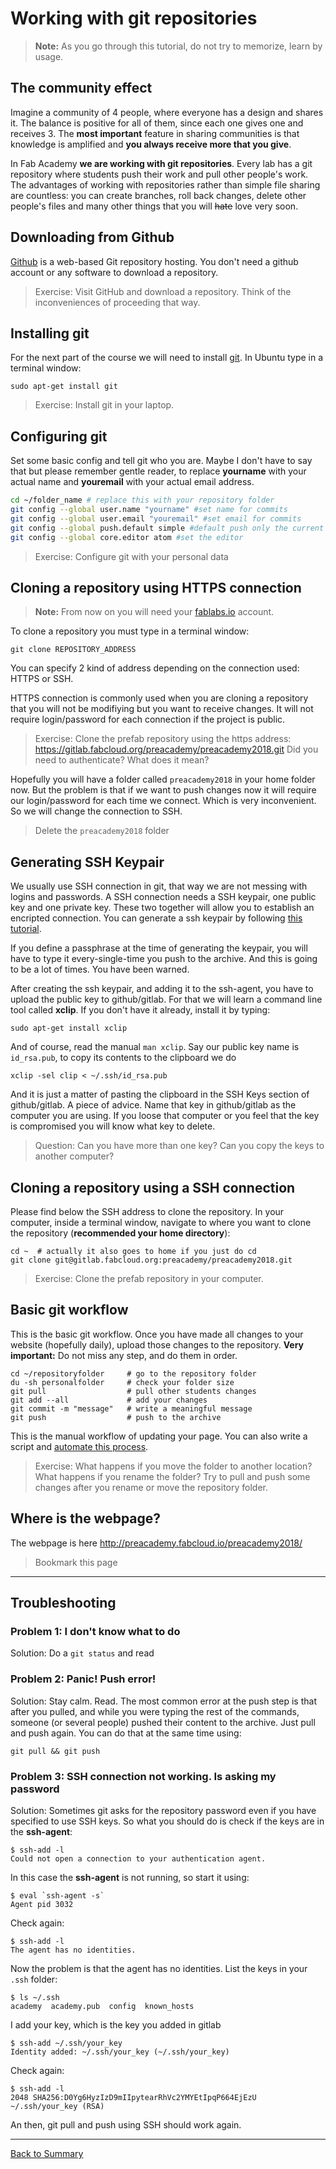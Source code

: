 # Working with git repositories

> **Note:** As you go through this tutorial, do not try to memorize, learn by usage.

## The community effect
Imagine a community of 4 people, where everyone has a design and shares it. The balance is positive for all of them, since each one gives one and receives 3. The **most important** feature in sharing communities is that knowledge is amplified and **you always receive more that you give**.

In Fab Academy **we are working with git repositories**. Every lab has a git repository where students push their work and pull other people's work. The advantages of working with repositories rather than simple file sharing are countless: you can create branches, roll back changes, delete other people's files and many other things that you will ~~hate~~ love very soon.

## Downloading from Github
[Github](github.com) is a web-based Git repository hosting. You don't need a github account or any software to download a repository.

> Exercise: Visit GitHub and download a repository. Think of the inconveniences of proceeding that way.

## Installing git
For the next part of the course we will need to install [git](https://git-scm.com/). In Ubuntu type in a terminal window:

`sudo apt-get install git`

> Exercise: Install git in your laptop.

## Configuring git
Set some basic config and tell git who you are. Maybe I don't have to say that but please remember gentle reader, to replace **yourname** with your actual name and **youremail** with your actual email address.

```bash
cd ~/folder_name # replace this with your repository folder
git config --global user.name "yourname" #set name for commits
git config --global user.email "youremail" #set email for commits
git config --global push.default simple #default push only the current branch
git config --global core.editor atom #set the editor
```
> Exercise: Configure git with your personal data

## Cloning a repository using HTTPS connection
> **Note:** From now on you will need your [fablabs.io](fablabs.io) account.

To clone a repository you must type in a terminal window:

`git clone REPOSITORY_ADDRESS`

You can specify 2 kind of address depending on the connection used: HTTPS or SSH.

HTTPS connection is commonly used when you are cloning a repository that you will not be modifiying but you want to receive changes. It will not require login/password for each connection if the project is public.

> Exercise: Clone the prefab repository using the https address:
https://gitlab.fabcloud.org/preacademy/preacademy2018.git
Did you need to authenticate? What does it mean?

Hopefully you will have a folder called `preacademy2018` in your home folder now. But the problem is that if we want to push changes now it will require our login/password for each time we connect. Which is very inconvenient. So we will change the connection to SSH.

> Delete the `preacademy2018` folder

## Generating SSH Keypair
We usually use SSH connection in git, that way we are not messing with logins and passwords. A SSH connection needs a SSH keypair, one public key and one private key. These two together will allow you to establish an encripted connection. You can generate a ssh keypair by following [this tutorial](https://help.github.com/articles/generating-an-ssh-key/).

If you define a passphrase at the time of generating the keypair, you will have to type it every-single-time you push to the archive. And this is going to be a lot of times. You have been warned.

After creating the ssh keypair, and adding it to the ssh-agent, you have to upload the public key to github/gitlab. For that we will learn a command line tool called **xclip**. If you don't have it already, install it by typing:

`sudo apt-get install xclip`

And of course, read the manual `man xclip`. Say our public key name is `id_rsa.pub`, to copy its contents to the clipboard we do

`xclip -sel clip < ~/.ssh/id_rsa.pub`

And it is just a matter of pasting the clipboard in the SSH Keys section of github/gitlab. A piece of advice. Name that key in github/gitlab as the computer you are using. If you loose that computer or you feel that the key is compromised you will know what key to delete.

> Question: Can you have more than one key? Can you copy the keys to another computer?

## Cloning a repository using a SSH connection
Please find below the SSH address to clone the repository. In your computer, inside a terminal window, navigate to where you want to clone the repository (**recommended your home directory**):

```
cd ~  # actually it also goes to home if you just do cd
git clone git@gitlab.fabcloud.org:preacademy/preacademy2018.git
```

> Exercise: Clone the prefab repository in your computer.

## Basic git workflow
This is the basic git workflow. Once you have made all changes to your website (hopefully daily), upload those changes to the repository. **Very important:** Do not miss any step, and do them in order.
```
cd ~/repositoryfolder     # go to the repository folder
du -sh personalfolder     # check your folder size
git pull                  # pull other students changes
git add --all             # add your changes
git commit -m "message"   # write a meaningful message
git push                  # push to the archive
```
This is the manual workflow of updating your page. You can also write a script and  [automate this process](doc.md).

> Exercise: What happens if you move the folder to another location? What happens if you rename the folder? Try to pull and push some changes after you rename or move the repository folder.
>

## Where is the webpage?
The webpage is here http://preacademy.fabcloud.io/preacademy2018/

> Bookmark this page

---

## Troubleshooting

### Problem 1: I don't know what to do
Solution: Do a `git status` and read

### Problem 2: Panic! Push error!
Solution: Stay calm. Read. The most common error at the push step is that after you pulled, and while you were typing the rest of the commands, someone (or several people) pushed their content to the archive. Just pull and push again. You can do that at the same time using:

`git pull && git push`

### Problem 3: SSH connection not working. Is asking my password
Solution: Sometimes git asks for the repository password even if you have specified to use SSH keys. So what you should do is check if the keys are in the **ssh-agent**:
```
$ ssh-add -l
Could not open a connection to your authentication agent.
```
In this case the **ssh-agent** is not running, so start it using:
```
$ eval `ssh-agent -s`
Agent pid 3032
```
Check again:
```
$ ssh-add -l
The agent has no identities.
```
Now the problem is that the agent has no identities. List the keys in your `.ssh` folder:
```
$ ls ~/.ssh
academy  academy.pub  config  known_hosts
```
I add your key, which is the key you added in gitlab
```
$ ssh-add ~/.ssh/your_key
Identity added: ~/.ssh/your_key (~/.ssh/your_key)
```
Check again:
```
$ ssh-add -l
2048 SHA256:D0Yg6HyzIzD9mIIpytearRhVc2YMYEtIpqP664EjEzU ~/.ssh/your_key (RSA)
```

An then, git pull and push using SSH should work again.

---
[Back to Summary](../summary.md)
